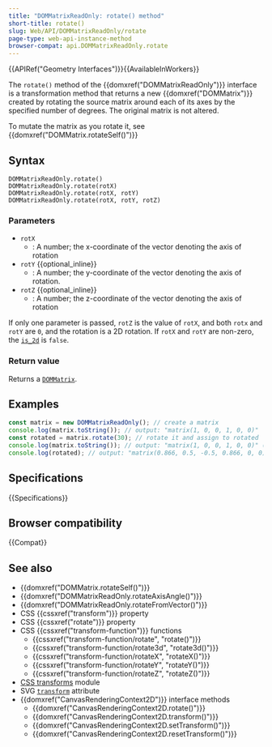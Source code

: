 ```yaml
---
title: "DOMMatrixReadOnly: rotate() method"
short-title: rotate()
slug: Web/API/DOMMatrixReadOnly/rotate
page-type: web-api-instance-method
browser-compat: api.DOMMatrixReadOnly.rotate
---
```


{{APIRef("Geometry Interfaces")}}{{AvailableInWorkers}}

The `rotate()` method of the {{domxref("DOMMatrixReadOnly")}} interface is a transformation method that returns a new {{domxref("DOMMatrix")}} created by rotating the source matrix around each of its axes by the specified number of degrees. The original matrix is not altered.

To mutate the matrix as you rotate it, see {{domxref("DOMMatrix.rotateSelf()")}}

## Syntax

```js-nolint
DOMMatrixReadOnly.rotate()
DOMMatrixReadOnly.rotate(rotX)
DOMMatrixReadOnly.rotate(rotX, rotY)
DOMMatrixReadOnly.rotate(rotX, rotY, rotZ)
```

### Parameters

- `rotX`
  - : A number; the x-coordinate of the vector denoting the axis of rotation
- `rotY` {{optional_inline}}
  - : A number; the y-coordinate of the vector denoting the axis of rotation.
- `rotZ` {{optional_inline}}
  - : A number; the z-coordinate of the vector denoting the axis of rotation

If only one parameter is passed, `rotZ` is the value of `rotX`, and both `rotx` and `rotY` are `0`, and the rotation is a 2D rotation. If `rotX` and `rotY` are non-zero, the [`is_2d`](/en-US/docs/Web/API/DOMMatrixReadOnly#is2d) is `false`.

### Return value

Returns a [`DOMMatrix`](/en-US/docs/Web/API/DOMMatrix).

## Examples

```js
const matrix = new DOMMatrixReadOnly(); // create a matrix
console.log(matrix.toString()); // output: "matrix(1, 0, 0, 1, 0, 0)"
const rotated = matrix.rotate(30); // rotate it and assign to rotated
console.log(matrix.toString()); // output: "matrix(1, 0, 0, 1, 0, 0)" (original value)
console.log(rotated); // output: "matrix(0.866, 0.5, -0.5, 0.866, 0, 0)"
```

## Specifications

{{Specifications}}

## Browser compatibility

{{Compat}}

## See also

- {{domxref("DOMMatrix.rotateSelf()")}}
- {{domxref("DOMMatrixReadOnly.rotateAxisAngle()")}}
- {{domxref("DOMMatrixReadOnly.rotateFromVector()")}}
- CSS {{cssxref("transform")}} property
- CSS {{cssxref("rotate")}} property
- CSS {{cssxref("transform-function")}} functions
  - {{cssxref("transform-function/rotate", "rotate()")}}
  - {{cssxref("transform-function/rotate3d", "rotate3d()")}}
  - {{cssxref("transform-function/rotateX", "rotateX()")}}
  - {{cssxref("transform-function/rotateY", "rotateY()")}}
  - {{cssxref("transform-function/rotateZ", "rotateZ()")}}
- [CSS transforms](/en-US/docs/Web/CSS/CSS_transforms) module
- SVG [`transform`](/en-US/docs/Web/SVG/Attribute/transform) attribute
- {{domxref("CanvasRenderingContext2D")}} interface methods
  - {{domxref("CanvasRenderingContext2D.rotate()")}}
  - {{domxref("CanvasRenderingContext2D.transform()")}}
  - {{domxref("CanvasRenderingContext2D.setTransform()")}}
  - {{domxref("CanvasRenderingContext2D.resetTransform()")}}
